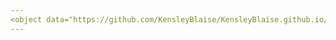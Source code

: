 ```yaml
---
<object data="https://github.com/KensleyBlaise/KensleyBlaise.github.io/blob/master/assets/images/Kensley_Blaise_19_08_2022.pdf" width="1000" height="1000" type='application/pdf'></object>
---
```

